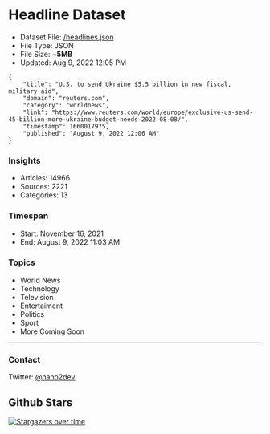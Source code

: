 # Headline Dataset

- Dataset File: [/headlines.json](https://raw.githubusercontent.com/fwd/news/master/headlines.json) 
- File Type: JSON
- File Size: ~**5MB**
- Updated: Aug 9, 2022 12:05 PM

```
{
    "title": "U.S. to send Ukraine $5.5 billion in new fiscal, military aid",
    "domain": "reuters.com",
    "category": "worldnews",
    "link": "https://www.reuters.com/world/europe/exclusive-us-send-45-billion-more-ukraine-budget-needs-2022-08-08/",
    "timestamp": 1660017975,
    "published": "August 9, 2022 12:06 AM"
}
```

### Insights

- Articles: 14966
- Sources: 2221
- Categories: 13

### Timespan

- Start: November 16, 2021
- End: August 9, 2022 11:03 AM

### Topics

- World News
- Technology
- Television
- Entertaiment
- Politics
- Sport
- More Coming Soon

---

### Contact 

Twitter: [@nano2dev](https://twitter.com/nano2dev)

## Github Stars

[![Stargazers over time](https://starchart.cc/fwd/news.svg)](https://starchart.cc/fwd/news)
	